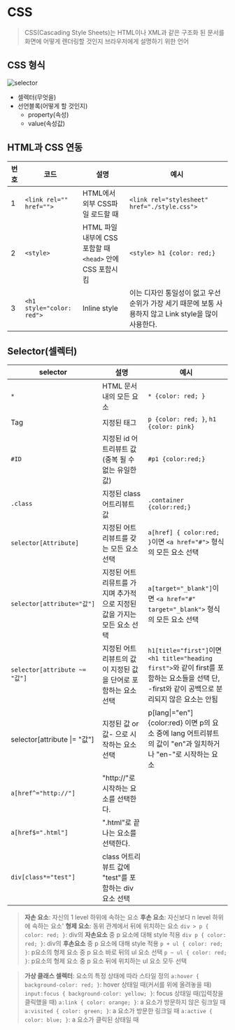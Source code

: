 # CSS
> CSS(Cascading Style Sheets)는 HTML이나 XML과 같은 구조화 된 문서를 화면에 어떻게 렌더링할 것인지 브라우저에게 설명하기 위한 언어

## CSS 형식
![selector](https://poiemaweb.com/img/css-syntax.png)

- 셀렉터(무엇을)
- 선언블록(어떻게 할 것인지)
  - property(속성)
  - value(속성값)

## HTML과 CSS 연동

|번호|코드|설명|예시|
|---|---|---|---|
|1|`<link rel="" href="">`|HTML에서 외부 CSS파일 로드할 때|`<link rel="stylesheet" href="./style.css">`|
|2|`<style>`|HTML 파일 내부에 CSS 포함할 때 `<head>` 안에 CSS 포함시킴|`<style> h1 {color: red;}`|
|3|`<h1 style="color: red">`|Inline style| 이는 디자인 통일성이 없고 우선순위가 가장 세기 때문에 보통 사용하지 않고 Link style을 많이 사용한다.|

## Selector(셀렉터)
|selector|설명|예시|
|---|---|---|
|`*`|HTML 문서 내의 모든 요소|`* {color: red; }`|
|Tag|지정된 태그|`p {color: red; }`, `h1 {color: pink}`|
|`#ID`|지정된 id 어트리뷰트 값(중복 될 수 없는 유일한 값)|`#p1 {color:red;}`|
|`.class`|지정된 class 어트리뷰트 값|`.container {color:red;}`|
|`selector[Attribute]`|지정된 어트리뷰트를 갖는 모든 요소 선택|`a[href] { color:red; }`이면 `<a href="#">` 형식의 모든 요소 선택|
|`selector[attribute="값"]`| 지정된 어트리뮤트를 가지며 추가적으로 지정된 값을 가지는 모든 요소 선택|`a[target="_blank"]`이면 `<a href="#" target="_blank">` 형식의 모든 요소 선택|
|`selector[attribute ~= "값"]`|지정된 어트리뷰트의 값이 지정된 값을 단어로 포함하는 요소 선택|`h1[title="first"]`이면 `<h1 title="heading first">`와 같이 first를 포함하는 요소들을 선택 단, -first와 같이 공백으로 분리되지 않은 요소는 안됨|
|selector[attribute &#124;= "값"]|지정된 값 or 값- 으로 시작하는 요소 선택|p[lang&#124;="en"] {color:red} 이면 p의 요소 중에 lang 어트리뷰트의 값이 "en"과 일치하거나 "en-"로 시작하는 요소|
|`a[href^="http://"]`|"http://"로 시작하는 요소를 선택한다.|
|`a[href$=".html"]`|".html"로 끝나는 요소를 선택한다.|
|`div[class*="test"]`|class 어트리뷰트 값에 "test"를 포함하는 div 요소 선택|

> **자손 요소**: 자신의 1 level 하위에 속하는 요소
> **후손 요소**: 자신보다 n level 하위에 속하는 요소'
> **형제 요소**: 동위 관계에서 뒤에 위치하는 요소
> `div > p { color: red; }`: div의 **자손요소** 중 p 요소에 대해 style 적용
> `div p { color: red; }`: div의 **후손요소** 중 p 요소에 대해 style 적용
> `p + ul { color: red; }`: p요소의 형제 요소 중 p 요소 바로 뒤의 ul 요소 선택
> `p ~ ul { color: red; }`: p요소의 형제 요소 중 p 요소 뒤에 위치하는 ul 요소 모두 선택


> **가상 클래스 셀렉터**: 요소의 특정 상태에 따라 스타일 정의
> `a:hover { background-color: red; }`: hover 상태일 때(커서를 위에 올려놓을 때)
> `input:focus { background-color: yellow; }`: focus 상태일 때(입력창을 클릭했을 때)
> `a:link { color: orange; }`: a 요소가 방문하지 않은 링크일 때
> `a:visited { color: green; }`: a 요소가 방문한 링크일 때
> `a:active { color: blue; }`: a 요소가 클릭된 상태일 때




